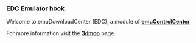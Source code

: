 ### EDC Emulator hook

Welcome to emuDownloadCenter (EDC), a module of [**emuControlCenter**](https://github.com/PhoenixInteractiveNL/emuControlCenter/wiki/)

For more information visit the [**3dmoo**](https://github.com/PhoenixInteractiveNL/edc-masterhook/wiki/Emulator-3dmoo#menu) page.
